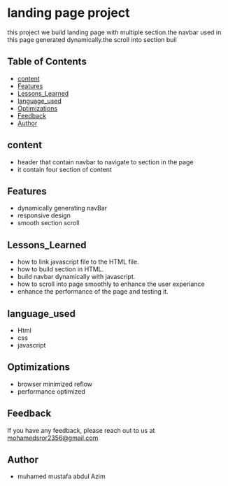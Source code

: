 # landing page project

this project we build landing page with multiple section.the navbar used in this page generated dynamically.the scroll into section buil

## Table of Contents

- [content](#content)
- [Features](#Features)
- [Lessons_Learned](#Lessons_Learned)
- [language_used](#language_used)
- [Optimizations](#Optimizations)
- [Feedback](#Feedback)
- [Author](#Author)

## content
- header that contain navbar  to navigate to section in the page 
- it contain four section of content

## Features

- dynamically generating navBar
- responsive design
- smooth section scroll

## Lessons_Learned

-  how to link javascript file to the HTML file.  
-  how to build section in HTML.
-  build navbar dynamically with javascript.
-  how to scroll into page smoothly to enhance the user experiance
-  enhance the performance of the page and testing it.

## language_used

- Html
- css
- javascript

## Optimizations

- browser minimized reflow
- performance optimized

## Feedback

If you have any feedback, please reach out to us at mohamedsror2356@gmail.com

## Author

- muhamed mustafa abdul Azim
